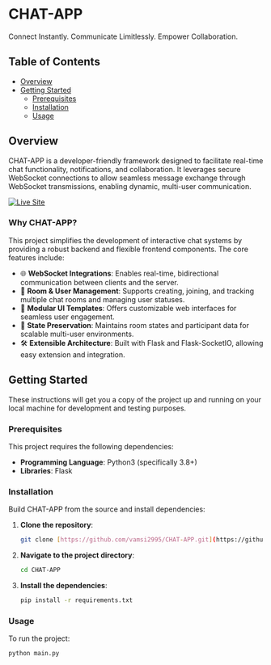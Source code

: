 # CHAT-APP

Connect Instantly. Communicate Limitlessly. Empower Collaboration.



## Table of Contents

* [Overview](#overview)
* [Getting Started](#getting-started)
    * [Prerequisites](#prerequisites)
    * [Installation](#installation)
    * [Usage](#usage)

## Overview

CHAT-APP is a developer-friendly framework designed to facilitate real-time chat functionality, notifications, and collaboration. It leverages secure WebSocket connections to allow seamless message exchange through WebSocket transmissions, enabling dynamic, multi-user communication.

[![Live Site](https://img.shields.io/badge/Visit%20Site-Chat%20App-blue?style=for-the-badge)](https://chat-app-3muv.onrender.com)


### Why CHAT-APP?

This project simplifies the development of interactive chat systems by providing a robust backend and flexible frontend components. The core features include:

* 🌐 **WebSocket Integrations**: Enables real-time, bidirectional communication between clients and the server.
* 👥 **Room & User Management**: Supports creating, joining, and tracking multiple chat rooms and managing user statuses.
* 🎨 **Modular UI Templates**: Offers customizable web interfaces for seamless user engagement.
* 💾 **State Preservation**: Maintains room states and participant data for scalable multi-user environments.
* 🛠️ **Extensible Architecture**: Built with Flask and Flask-SocketIO, allowing easy extension and integration.

## Getting Started

These instructions will get you a copy of the project up and running on your local machine for development and testing purposes.

### Prerequisites

This project requires the following dependencies:

* **Programming Language**: Python3 (specifically 3.8+)
* **Libraries**: Flask

### Installation

Build CHAT-APP from the source and install dependencies:

1.  **Clone the repository**:

    ```bash
    git clone [https://github.com/vamsi2995/CHAT-APP.git](https://github.com/vamsi2995/CHAT-APP.git)
    ```

2.  **Navigate to the project directory**:

    ```bash
    cd CHAT-APP
    ```

3.  **Install the dependencies**:

    ```bash
    pip install -r requirements.txt
    ```

### Usage

To run the project:

```bash
python main.py
```

